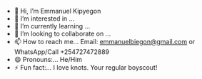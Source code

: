 - 👋 Hi, I’m Emmanuel Kipyegon
- 👀 I’m interested in ...
- 🌱 I’m currently learning ...
- 💞️ I’m looking to collaborate on ...
- 📫 How to reach me... Email: emmanuelbiegon@gmail.com or WhatsApp/Call +254727472889
- 😄 Pronouns:... He/Him
- ⚡ Fun fact:... I love knots. Your regular boyscout!

<!---
iManuhK/iManuhK is a ✨ special ✨ repository because its `README.md` (this file) appears on your GitHub profile.
You can click the Preview link to take a look at your changes.
--->
